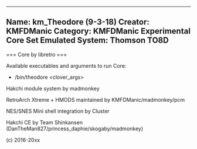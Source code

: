 -----------------------
Name: km_Theodore (9-3-18)
Creator: KMFDManic
Category: KMFDManic Experimental Core Set
Emulated System: Thomson TO8D
-----------------------
=== Core by libretro ===

Available executables and arguments to run Core:
- /bin/theodore <rom> <clover_args>

Hakchi module system by madmonkey

RetroArch Xtreme + HMODS maintained by KMFDManic/madmonkey/pcm

NES/SNES Mini shell integration by Cluster

Hakchi CE by Team Shinkansen (DanTheMan827/princess_daphie/skogaby/madmonkey)

(c) 2016-20xx
